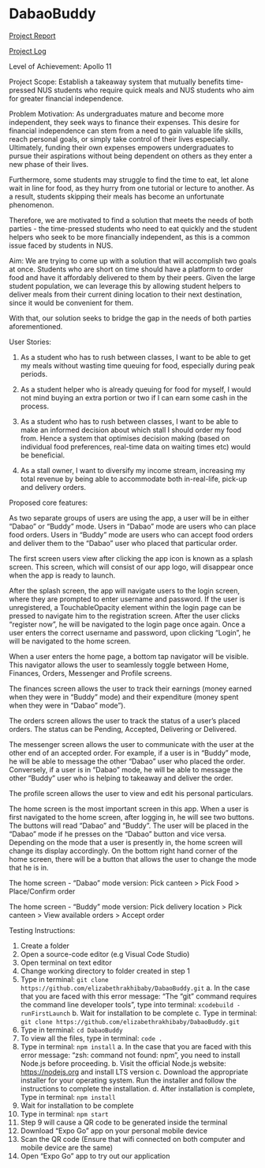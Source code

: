 # DabaoBuddy

[Project Report](https://docs.google.com/document/d/1WjLjibuKGXjxCush8KQdU4hFuITYwkyn4F8nJAH5U2g/edit)

[Project Log](https://docs.google.com/spreadsheets/d/1v6nRypsq30viSB18fagijehkkoAgrSnH8kn1lzVSbrM/edit#gid=0)

Level of Achievement: Apollo 11

Project Scope:
Establish a  takeaway system that mutually benefits time-pressed NUS students who require quick meals and NUS students who aim for greater financial independence.

Problem Motivation:
As undergraduates mature and become more independent, they seek ways to finance their expenses. This desire for financial independence can stem from a need to gain valuable life skills, reach personal goals, or simply take control of their lives especially. Ultimately, funding their own expenses empowers undergraduates to pursue their aspirations without being dependent on others as they enter a new phase of their lives.

Furthermore, some students may struggle to find the time to eat, let alone wait in line for food, as they hurry from one tutorial or lecture to another. As a result, students skipping their meals has become an unfortunate phenomenon.

Therefore, we are motivated to find a solution that meets the needs of both parties - the time-pressed students who need to eat quickly and the student helpers who seek to be more financially independent, as this is a common issue faced by students in NUS.

Aim:
We are trying to come up with a solution that will accomplish two goals at once. Students who are short on time should have a platform to order food and have it affordably delivered to them by their peers. Given the large student population, we can leverage this by allowing student helpers to deliver meals from their current dining location to their next destination, since it would be convenient for them.

With that, our solution seeks to bridge the gap in the needs of both parties aforementioned.

User Stories:
1. As a student who has to rush between classes, I want to be able to get my meals without wasting time queuing for food, especially during peak periods.

2. As a student helper who is already queuing for food for myself, I would not mind buying an extra portion or two if I can earn some cash in the process.

3. As a student who has to rush between classes, I want to be able to make an informed decision about which stall I should order my food from. Hence a system that optimises decision making (based on individual food preferences, real-time data on waiting times etc) would be beneficial.

4. As a stall owner, I want to diversify my income stream, increasing my total revenue by being able to accommodate both in-real-life, pick-up and delivery orders. 


Proposed core features:

As two separate groups of users are using the app, a user will be in either “Dabao” or “Buddy” mode. Users in “Dabao” mode are users who can place food orders. Users in “Buddy” mode are users who can accept food orders and deliver them to the “Dabao” user who placed that particular order.

The first screen users view after clicking the app icon is known as a splash screen. This screen, which will consist of our app logo, will disappear once when the app is ready to launch. 

After the splash screen, the app will navigate users to the login screen, where they are prompted to enter username and password. If the user is unregistered, a TouchableOpacity element within the login page can be pressed to navigate him to the registration screen. After the user clicks “register now”, he will be navigated to the login page once again. Once a user enters the correct username and password, upon clicking “Login”, he will be navigated to the home screen.

When a user enters the home page, a bottom tap navigator will be visible. This navigator allows the user to seamlessly toggle between Home, Finances, Orders, Messenger and Profile screens.

The finances screen allows the user to track their earnings (money earned when they were in “Buddy” mode) and their expenditure (money spent when they were in “Dabao” mode”).

The orders screen allows the user to track the status of a user’s placed orders. The status can be Pending, Accepted, Delivering or Delivered.

The messenger screen allows the user to communicate with the user at the other end of an accepted order. For example, if a user is in “Buddy” mode, he will be able to message the other “Dabao” user who placed the order. Conversely, if a user is in “Dabao” mode, he will be able to message the other “Buddy” user who is helping to takeaway and deliver the order.

The profile screen allows the user to view and edit his personal particulars.

The home screen is the most important screen in this app. When a user is first navigated to the home screen, after logging in, he will see two buttons. The buttons will read “Dabao” and “Buddy”. The user will be placed in the “Dabao” mode if he presses on the “Dabao” button and vice versa. Depending on the mode that a user is presently in, the home screen will change its display accordingly. On the bottom right hand corner of the home screen, there will be a button that allows the user to change the mode that he is in. 

The home screen - “Dabao” mode version: Pick canteen > Pick Food > Place/Confirm order

The home screen - “Buddy” mode version: Pick delivery location > Pick canteen > View available orders > Accept order



Testing Instructions:
1. Create a folder 
2. Open a source-code editor (e.g Visual Code Studio)
3. Open terminal on text editor
4. Change working directory to folder created in step 1
5. Type in terminal: `git clone https://github.com/elizabethrakhibaby/DabaoBuddy.git`
   a. In the case that you are faced with this error message: “The “git” command requires the command line developer tools”, type         into terminal: `xcodebuild - runFirstLaunch`
   b. Wait for installation to be complete
   c. Type in terminal: `git clone https://github.com/elizabethrakhibaby/DabaoBuddy.git`
6. Type in terminal: `cd DabaoBuddy`
7. To view all the files, type in terminal: `code .`
8. Type in terminal: `npm install`
   a. In the case that you are faced with this error message: “zsh: command not found: npm”, you need to install Node.js before           proceeding.
   b. Visit the official Node.js website: https://nodejs.org  and install LTS version
   c. Download the appropriate installer for your operating system. Run the installer and follow the instructions to complete the         installation.
   d. After installation is complete, Type in terminal: `npm install`
8. Wait for installation to be complete
9. Type in terminal: `npm start`
10. Step 9 will cause a QR code to be generated inside the terminal
11. Download “Expo Go” app on your personal mobile device
12. Scan the QR code (Ensure that wifi connected on both computer and mobile device are the same)
13. Open “Expo Go” app to try out our application


